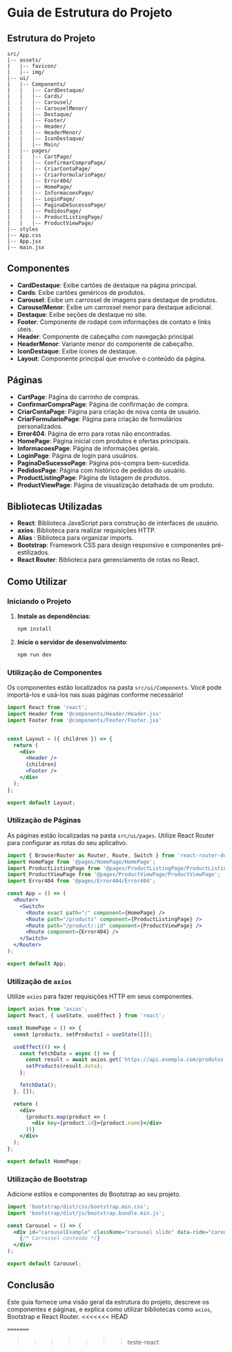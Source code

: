 # Guia de Estrutura do Projeto

## Estrutura do Projeto

```plaintext
src/
|-- assets/
|   |-- favicon/
|   |-- img/
|-- ui/
|   |-- Components/
|   |   |-- CardDestaque/
|   |   |-- Cards/
|   |   |-- Carousel/
|   |   |-- CarouselMenor/
|   |   |-- Destaque/
|   |   |-- Footer/
|   |   |-- Header/
|   |   |-- HeaderMenor/
|   |   |-- IconDestaque/
|   |   |-- Main/
|   |-- pages/
|   |   |-- CartPage/
|   |   |-- ConfirmarCompraPage/
|   |   |-- CriarContaPage/
|   |   |-- CriarFormularioPage/
|   |   |-- Error404/
|   |   |-- HomePage/
|   |   |-- InformacoesPage/
|   |   |-- LoginPage/
|   |   |-- PaginaDeSucessoPage/
|   |   |-- PedidosPage/
|   |   |-- ProductListingPage/
|   |   |-- ProductViewPage/
|-- styles
|-- App.css
|-- App.jsx
|-- main.jsx
```

## Componentes

- **CardDestaque**: Exibe cartões de destaque na página principal.
- **Cards**: Exibe cartões genéricos de produtos.
- **Carousel**: Exibe um carrossel de imagens para destaque de produtos.
- **CarouselMenor**: Exibe um carrossel menor para destaque adicional.
- **Destaque**: Exibe seções de destaque no site.
- **Footer**: Componente de rodapé com informações de contato e links úteis.
- **Header**: Componente de cabeçalho com navegação principal.
- **HeaderMenor**: Variante menor do componente de cabeçalho.
- **IconDestaque**: Exibe ícones de destaque.
- **Layout**: Componente principal que envolve o conteúdo da página.

## Páginas

- **CartPage**: Página do carrinho de compras.
- **ConfirmarCompraPage**: Página de confirmação de compra.
- **CriarContaPage**: Página para criação de nova conta de usuário.
- **CriarFormularioPage**: Página para criação de formulários personalizados.
- **Error404**: Página de erro para rotas não encontradas.
- **HomePage**: Página inicial com produtos e ofertas principais.
- **InformacoesPage**: Página de informações gerais.
- **LoginPage**: Página de login para usuários.
- **PaginaDeSucessoPage**: Página pós-compra bem-sucedida.
- **PedidosPage**: Página com histórico de pedidos do usuário.
- **ProductListingPage**: Página de listagem de produtos.
- **ProductViewPage**: Página de visualização detalhada de um produto.

## Bibliotecas Utilizadas

- **React**: Biblioteca JavaScript para construção de interfaces de usuário.
- **axios**: Biblioteca para realizar requisições HTTP.
- **Alias** : Biblioteca para organizar imports.
- **Bootstrap**: Framework CSS para design responsivo e componentes pré-estilizados.
- **React Router**: Biblioteca para gerenciamento de rotas no React.

## Como Utilizar

### Iniciando o Projeto

1. **Instale as dependências**:
    ```bash
    npm install
    ```

2. **Inicie o servidor de desenvolvimento**:
    ```bash
    npm run dev
    ```

### Utilização de Componentes

Os componentes estão localizados na pasta `src/ui/Components`. Você pode importá-los e usá-los nas suas páginas conforme necessário!

```jsx
import React from 'react';
import Header from '@components/Header/Header.jsx'
import Footer from '@components/Footer/Footer.jsx'


const Layout = ({ children }) => {
  return (
    <div>
      <Header />
      {children}
      <Footer />
    </div>
  );
};

export default Layout;
```

### Utilização de Páginas

As páginas estão localizadas na pasta `src/ui/pages`. Utilize React Router para configurar as rotas do seu aplicativo.

```jsx
import { BrowserRouter as Router, Route, Switch } from 'react-router-dom';
import HomePage from '@pages/HomePage/HomePage';
import ProductListingPage from '@pages/ProductListingPage/ProductListingPage';
import ProductViewPage from '@pages/ProductViewPage/ProductViewPage';
import Error404 from '@pages/Error404/Error404';

const App = () => (
  <Router>
    <Switch>
      <Route exact path="/" component={HomePage} />
      <Route path="/products" component={ProductListingPage} />
      <Route path="/product/:id" component={ProductViewPage} />
      <Route component={Error404} />
    </Switch>
  </Router>
);

export default App;
```

### Utilização de `axios`

Utilize `axios` para fazer requisições HTTP em seus componentes.

```jsx
import axios from 'axios';
import React, { useState, useEffect } from 'react';

const HomePage = () => {
  const [products, setProducts] = useState([]);

  useEffect(() => {
    const fetchData = async () => {
      const result = await axios.get('https://api.exemplo.com/produtos');
      setProducts(result.data);
    };

    fetchData();
  }, []);

  return (
    <div>
      {products.map(product => (
        <div key={product.id}>{product.name}</div>
      ))}
    </div>
  );
};

export default HomePage;
```

### Utilização de Bootstrap

Adicione estilos e componentes do Bootstrap ao seu projeto.

```jsx
import 'bootstrap/dist/css/bootstrap.min.css';
import 'bootstrap/dist/js/bootstrap.bundle.min.js';

const Carousel = () => (
  <div id="carouselExample" className="carousel slide" data-ride="carousel">
    {/* Carrossel conteúdo */}
  </div>
);

export default Carousel;
```

## Conclusão

Este guia fornece uma visão geral da estrutura do projeto, descreve os componentes e páginas, e explica como utilizar bibliotecas como `axios`, Bootstrap e React Router.
<<<<<<< HEAD
```
=======

```
>>>>>>> teste-react
